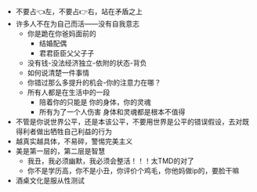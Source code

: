 - 不要占👈左，不要占👉右，站在矛盾之上
- 许多人不在为自己而活——没有自我意志
	- 你是跪在你爸妈面前的
		- 结婚配偶
		- 君君臣臣父父子子
	- 没有钱-没法经济独立-依附的状态-背负
	- 如何说清楚一件事情
	- 你错过那么多提升的机会-你的注意力在哪？
	- 所有人都是在生活中的一段
		- 陪着你的只能是 你的身体，你的灵魂
		- 所有为了一个人伤害 身体和灵魂都是根本不值得
- 不管是你说世界公平，还是本该公平，不要用世界是公平的错误假设，去对既得利者做出牺牲自己利益的行为
- 越真实越具体，不易碎，警惕完美主义
- 美是第一层的，第二层是智慧
	- 我丑，我必须幽默，我必须会整活！！！太TMD的对了
	- 你不是学历高，你不是小丑，你评价个鸡毛，你他妈做ip的，要脸干嘛
- 酒桌文化是服从性测试